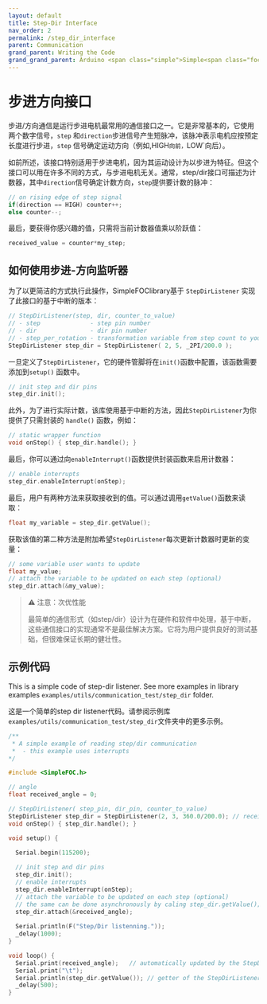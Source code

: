 ```yaml
---
layout: default
title: Step-Dir Interface
nav_order: 2
permalink: /step_dir_interface
parent: Communication
grand_parent: Writing the Code
grand_grand_parent: Arduino <span class="simple">Simple<span class="foc">FOC</span>library</span>
---
```



# 步进方向接口

步进/方向通信是运行步进电机最常用的通信接口之一。它是非常基本的，它使用两个数字信号，`step` 和`direction`步进信号产生短脉冲，该脉冲表示电机应按预定长度进行步进，`step` 信号确定运动方向（例如,HIGH`向前，`LOW`向后）。

如前所述，该接口特别适用于步进电机，因为其运动设计为以步进为特征。但这个接口可以用在许多不同的方式，与步进电机无关。通常，step/dir接口可描述为计数器，其中`direction`信号确定计数方向，`step`提供要计数的脉冲：

```cpp
// on rising edge of step signal 
if(direction == HIGH) counter++;
else counter--; 
```
最后，要获得你感兴趣的值，只需将当前计数器值乘以阶跃值：
```cpp
received_value = counter*my_step;
```

## 如何使用步进-方向监听器
为了以更简洁的方式执行此操作，<span class="simple">Simple<span class="foc">FOC</span>library</span>基于 `StepDirListener` 实现了此接口的基于中断的版本：

```cpp
// StepDirListener(step, dir, counter_to_value)
// - step              - step pin number
// - dir               - dir pin number
// - step_per_rotation - transformation variable from step count to your variable (ex. motor angle in radians)
StepDirListener step_dir = StepDirListener( 2, 5, _2PI/200.0 );
```
一旦定义了`StepDirListener`，它的硬件管脚将在`init()`函数中配置，该函数需要添加到`setup()` 函数中。

```cpp
// init step and dir pins
step_dir.init();
```
此外，为了进行实际计数，该库使用基于中断的方法，因此`StepDirListener`为你提供了只需封装的 `handle()` 函数，例如：

```cpp
// static wrapper function
void onStep() { step_dir.handle(); }
```
最后，你可以通过向`enableInterrupt()`函数提供封装函数来启用计数器：

```cpp
// enable interrupts 
step_dir.enableInterrupt(onStep);
```

最后，用户有两种方法来获取接收到的值。可以通过调用`getValue()`函数来读取：
```cpp
float my_variable = step_dir.getValue();
```
获取该值的第二种方法是附加希望`StepDirListener`每次更新计数器时更新的变量：
```cpp
// some variable user wants to update 
float my_value;
// attach the variable to be updated on each step (optional) 
step_dir.attach(&my_value);
```

<blockquote class="warning"><p class="heading">⚠️ 注意：次优性能</p>
最简单的通信形式（如step/dir）设计为在硬件和软件中处理，基于中断，这些通信接口的实现通常不是最佳解决方案。它将为用户提供良好的测试基础，但很难保证长期的健壮性。
</blockquote>


## 示例代码
This is a simple code of step-dir listener. See more examples in library examples `examples/utils/communication_test/step_dir` folder.

这是一个简单的step dir listener代码。请参阅示例库`examples/utils/communication_test/step_dir`文件夹中的更多示例。

```cpp
/**
 * A simple example of reading step/dir communication 
 *  - this example uses interrupts
*/

#include <SimpleFOC.h>

// angle 
float received_angle = 0;

// StepDirListener( step_pin, dir_pin, counter_to_value)
StepDirListener step_dir = StepDirListener(2, 3, 360.0/200.0); // receive the angle in degrees
void onStep() { step_dir.handle(); }

void setup() {

  Serial.begin(115200);
  
  // init step and dir pins
  step_dir.init();
  // enable interrupts 
  step_dir.enableInterrupt(onStep);
  // attach the variable to be updated on each step (optional) 
  // the same can be done asynchronously by caling step_dir.getValue();
  step_dir.attach(&received_angle);
    
  Serial.println(F("Step/Dir listenning."));
  _delay(1000);
}

void loop() {
  Serial.print(received_angle);   // automatically updated by the StepDirListener class
  Serial.print("\t");
  Serial.println(step_dir.getValue()); // getter of the StepDirListener class
  _delay(500);
}
```
